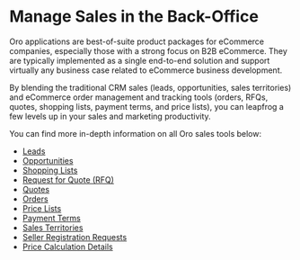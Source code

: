 <!-- meta: description = Sales, leads, opportunities, orders, quotes, and price lists management guides for the Oro application back-office users -->

<a id="user-guide-sales-back-office"></a>

# Manage Sales in the Back-Office

Oro applications are best-of-suite product packages for eCommerce companies, especially those with a strong focus on B2B eCommerce. They are typically implemented as a single end-to-end solution and support virtually any business case related to eCommerce business development.

By blending the traditional CRM sales (leads, opportunities, sales territories) and eCommerce order management and tracking tools (orders, RFQs, quotes, shopping lists, payment terms, and price lists), you can leapfrog a few levels up in your sales and marketing productivity.

You can find more in-depth information on all Oro sales tools below:

* [Leads](leads/index.md)
* [Opportunities](opportunities/index.md)
* [Shopping Lists](shopping-lists/index.md)
* [Request for Quote (RFQ)](rfq/index.md)
* [Quotes](quotes/index.md)
* [Orders](orders/index.md)
* [Price Lists](price-lists/index.md)
* [Payment Terms](payment-terms/index.md)
* [Sales Territories](sales-territories.md)
* [Seller Registration Requests](seller-registration-requests/index.md)
* [Price Calculation Details](prices-debug.md)
